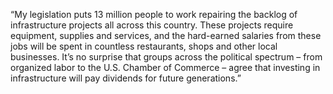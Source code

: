 “My legislation puts 13 million people to work repairing the backlog of infrastructure projects all across this country. These projects require equipment, supplies and services, and the hard-earned salaries from these jobs will be spent in countless restaurants, shops and other local businesses. It’s no surprise that groups across the political spectrum – from organized labor to the U.S. Chamber of Commerce – agree that investing in infrastructure will pay dividends for future generations.”